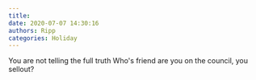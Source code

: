 ```yaml
---
title: 
date: 2020-07-07 14:30:16
authors: Ripp
categories: Holiday
---
```


 You are not telling the full truth
Who's friend are you on the council, you sellout?